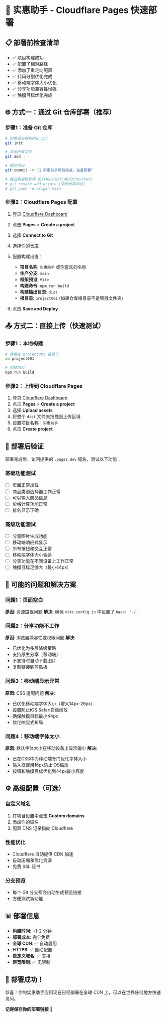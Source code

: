 # 🚀 实惠助手 - Cloudflare Pages 快速部署

## 📋 部署前检查清单

- ✅ 项目构建成功
- ✅ 配置了相对路径  
- ✅ 添加了重定向配置
- ✅ 代码分割优化完成
- ✅ 移动端字体大小优化
- ✅ 分享功能兼容性增强
- ✅ 触摸目标优化完成

## 🌐 方式一：通过 Git 仓库部署（推荐）

### 步骤1：准备 Git 仓库
```bash
# 如果还没有初始化 git
git init

# 添加所有文件
git add .

# 提交代码
git commit -m "🎉 实惠助手项目完成，准备部署"

# 推送到远程仓库（GitHub/GitLab/Bitbucket）
# git remote add origin [你的仓库地址]
# git push -u origin main
```

### 步骤2：Cloudflare Pages 配置
1. 登录 [Cloudflare Dashboard](https://dash.cloudflare.com)
2. 点击 **Pages** > **Create a project**
3. 选择 **Connect to Git**
4. 选择你的仓库
5. 配置构建设置：
   - **项目名称**: `实惠助手` 或你喜欢的名称
   - **生产分支**: `main`
   - **框架预设**: `Vite`
   - **构建命令**: `npm run build`
   - **构建输出目录**: `dist`
   - **根目录**: `project001` (如果仓库根目录不是项目文件夹)

6. 点击 **Save and Deploy**

## 📤 方式二：直接上传（快速测试）

### 步骤1：本地构建
```bash
# 确保在 project001 目录下
cd project001

# 构建项目
npm run build
```

### 步骤2：上传到 Cloudflare Pages
1. 登录 [Cloudflare Dashboard](https://dash.cloudflare.com)
2. 点击 **Pages** > **Create a project**
3. 选择 **Upload assets**
4. 将整个 `dist` 文件夹拖拽到上传区域
5. 设置项目名称：`实惠助手`
6. 点击 **Create project**

## 🎯 部署后验证

部署完成后，访问提供的 `.pages.dev` 域名，测试以下功能：

### 基础功能测试
- [ ] 页面正常加载
- [ ] 商品类别选择器工作正常
- [ ] 可以输入商品信息
- [ ] 价格计算功能正常
- [ ] 排名显示正确

### 高级功能测试  
- [ ] 分享图片生成功能
- [ ] 移动端响应式显示
- [ ] 所有按钮和交互正常
- [ ] 移动端字体大小合适
- [ ] 分享功能在不同设备上工作正常
- [ ] 触摸目标足够大（最小44px）

## 🔧 可能的问题和解决方案

### 问题1：页面空白
**原因**: 资源路径问题
**解决**: 确保 `vite.config.js` 中设置了 `base: './'`

### 问题2：分享功能不工作
**原因**: 浏览器兼容性或权限问题
**解决**: 
- 已优化为多层降级策略
- 支持原生分享（移动端）
- 不支持时自动下载图片
- 复制链接到剪贴板

### 问题3：移动端显示异常
**原因**: CSS 适配问题
**解决**: 
- 已优化移动端字体大小（增大14px-26px）
- 设置防止iOS Safari自动缩放
- 确保触摸目标最小44px
- 优化响应式布局

### 问题4：移动端字体太小
**原因**: 默认字体大小在移动设备上显示偏小
**解决**: 
- 已在CSS中为移动端专门优化字体大小
- 输入框使用16px防止iOS缩放
- 按钮和触摸目标优化到44px最小高度

## ⚙️ 高级配置（可选）

### 自定义域名
1. 在项目设置中点击 **Custom domains**
2. 添加你的域名
3. 配置 DNS 记录指向 Cloudflare

### 性能优化
- Cloudflare 自动提供 CDN 加速
- 自动压缩和优化资源
- 免费 SSL 证书

### 分支预览
- 每个 Git 分支都会自动生成预览链接
- 方便测试新功能

## 📊 部署信息

- **构建时间**: ~1-2 分钟
- **部署成本**: 完全免费
- **全球 CDN**: ✅ 自动启用
- **HTTPS**: ✅ 自动配置
- **自定义域名**: ✅ 支持
- **带宽限制**: ✅ 无限制

## 🎉 部署成功！

恭喜！你的实惠助手应用现在已经部署在全球 CDN 上，可以在世界任何地方快速访问。

**记得保存你的部署链接** 📎 